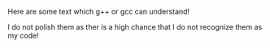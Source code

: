 Here are some text which g++ or gcc can understand! 

I do not polish them as ther is a high chance that I do not recognize them as 
my code!
